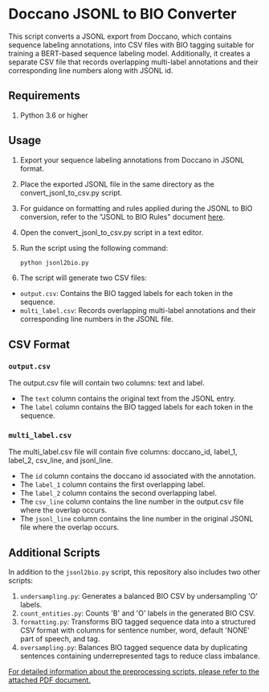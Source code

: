 # Doccano JSONL to BIO Converter

This script converts a JSONL export from Doccano, which contains sequence labeling annotations, into CSV files with BIO tagging suitable for training a BERT-based sequence labeling model. Additionally, it creates a separate CSV file that records overlapping multi-label annotations and their corresponding line numbers along with JSONL id.

## Requirements

1. Python 3.6 or higher

## Usage

1. Export your sequence labeling annotations from Doccano in JSONL format.

2. Place the exported JSONL file in the same directory as the convert_jsonl_to_csv.py script.

3. For guidance on formatting and rules applied during the JSONL to BIO conversion, refer to the "JSONL to BIO Rules" document [here]([https://github.com/SoftwareDesignLab/SSVC/blob/main/Exploitation%20Status/Exploit%20Collection%20and%20Reproducibility%20Analysis/BioScripts/JSONL%20to%20BIO%20Rules%20Documentation.pdf]).

4. Open the convert_jsonl_to_csv.py script in a text editor.

5. Run the script using the following command:

   ```bash
   python jsonl2bio.py

6. The script will generate two CSV files: 
- `output.csv`: Contains the BIO tagged labels for each token in the sequence.
- `multi_label.csv`: Records overlapping multi-label annotations and their corresponding line numbers in the JSONL file.

## CSV Format

### `output.csv`

The output.csv file will contain two columns: text and label.
- The `text` column contains the original text from the JSONL entry.
- The `label` column contains the BIO tagged labels for each token in the sequence.

### `multi_label.csv`

The multi_label.csv file will contain five columns: doccano_id, label_1, label_2, csv_line, and jsonl_line.
- The `id` column contains the doccano id associated with the annotation.
- The `label_1` column contains the first overlapping label.
- The `label_2` column contains the second overlapping label.
- The `csv_line` column contains the line number in the output.csv file where the overlap occurs.
- The `jsonl_line` column contains the line number in the original JSONL file where the overlap occurs.

## Additional Scripts

In addition to the `jsonl2bio.py` script, this repository also includes two other scripts:

1. `undersampling.py`: Generates a balanced BIO CSV by undersampling 'O' labels.
2. `count_entities.py`: Counts 'B' and 'O' labels in the generated BIO CSV.
3. `formatting.py`: Transforms BIO tagged sequence data into a structured CSV format with columns for sentence number, word, default 'NONE' part of speech, and tag.
4. `oversampling.py`: Balances BIO tagged sequence data by duplicating sentences containing underrepresented tags to reduce class imbalance.

[For detailed information about the preprocessing scripts, please refer to the attached PDF document.](https://github.com/SoftwareDesignLab/SSVC/blob/main/Exploitation%20Status/Exploit%20Collection%20and%20Reproducibility%20Analysis/BioScripts/Preprocessing%20Documentation.pdf)
